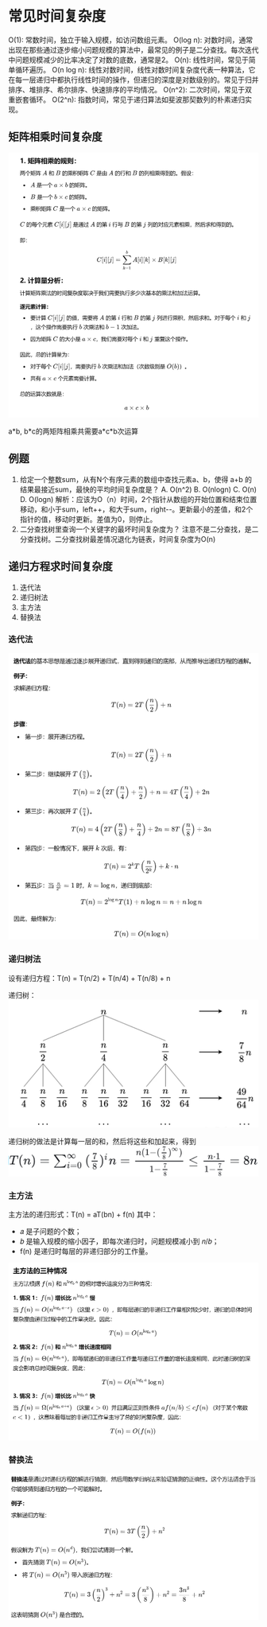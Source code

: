 # 常见时间复杂度

O(1): 常数时间，独立于输入规模，如访问数组元素。
O(log n): 对数时间，通常出现在那些通过逐步缩小问题规模的算法中，最常见的例子是二分查找。每次迭代中问题规模减少的比率决定了对数的底数，通常是2。
O(n): 线性时间，常见于简单循环遍历。
O(n log n): 线性对数时间，线性对数时间复杂度代表一种算法，它在每一层递归中都执行线性时间的操作，但递归的深度是对数级别的。常见于归并排序、堆排序、希尔排序、快速排序的平均情况。
O(n^2): 二次时间，常见于双重嵌套循环。
O(2^n): 指数时间，常见于递归算法如斐波那契数列的朴素递归实现。

## 矩阵相乘时间复杂度

![alt text](image-17.png)

a\*b, b\*c的两矩阵相乘共需要a\*c\*b次运算

## 例题

1. 给定一个整数sum，从有N个有序元素的数组中查找元素a、b，使得 a+b 的结果最接近sum，最快的平均时间复杂度是？
A. O(n^2)
B. O(nlogn)
C. O(n)
D. O(logn)
解析：应该为O（n）时间，2个指针从数组的开始位置和结束位置移动，和小于sum，left++，和大于sum，right--。更新最小的差值，和2个指针的值，移动时更新。差值为0，则停止。
2. 二分查找树里查询一个关键字的最坏时间复杂度为？
注意不是二分查找，是二分查找树。二分查找树最差情况退化为链表，时间复杂度为O(n)

## 递归方程求时间复杂度

1. 迭代法
2. 递归树法
3. 主方法
4. 替换法

### 迭代法

![alt text](image-18.png)

### 递归树法

设有递归方程：T(n) = T(n/2) + T(n/4) + T(n/8) + n

递归树：
![alt text](image-19.png)

递归树的做法是计算每一层的和，然后将这些和加起来，得到
![alt text](image-20.png)

### 主方法

主方法的递归形式：T(n) = aT(bn) + f(n)
其中：

- 𝑎 是子问题的个数；
- 𝑏 是输入规模的缩小因子，即每次递归时，问题规模减小到 𝑛/𝑏；
- f(n) 是递归时每层的非递归部分的工作量。

![alt text](image-21.png)

### 替换法

![alt text](image-22.png)